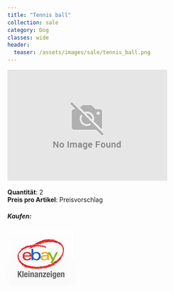 ```yaml
---
title: "Tennis ball"
collection: sale
category: Dog
classes: wide
header: 
  teaser: /assets/images/sale/tennis_ball.png
---
```




<a href="">
  <img src="/assets/images/sale/tennis_ball.png" alt="Tennis ball">
</a>

   **Quantit&#228;t**: 2  
   **Preis pro Artikel**: Preisvorschlag  


##### Kaufen:
<a href="">
  <img src="/assets/images/ebay.png" alt="Ebay Kleinanzeigen">
</a>

